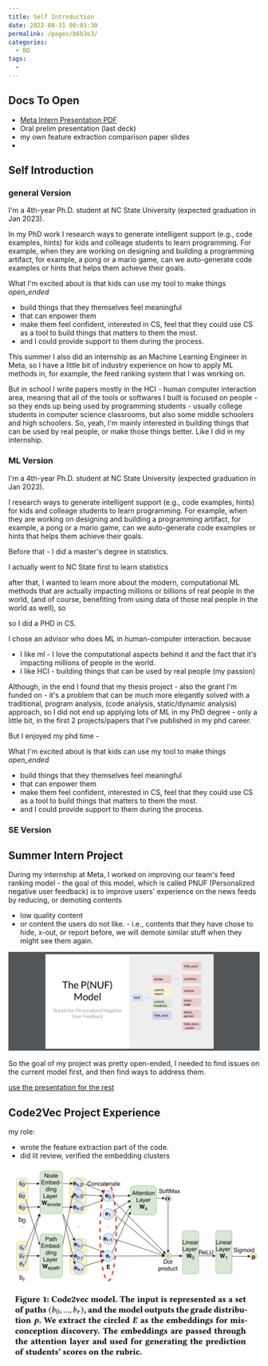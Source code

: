 ```yaml
---
title: Self Introduction
date: 2022-08-31 00:03:30
permalink: /pages/b6b3e3/
categories:
  - BQ
tags:
  - 
---
```


## Docs To Open
- [Meta Intern Presentation PDF](https://drive.google.com/file/d/1y_CQtUKQ7BSh6zZztLV1EjDMAxYok-Ar/view)
- Oral prelim presentation (last deck)
- my own feature extraction comparison paper slides
- 

## Self Introduction
### general Version
I'm a 4th-year Ph.D. student at NC State University (expected graduation in Jan 2023).

In my PhD work I research  ways to generate intelligent support (e.g., code examples, hints) for kids and colleage students to learn programming. For example, when they are working on designing and building a programming artifact, for example, a pong or a mario game, can we auto-generate code examples or hints that helps them achieve their goals. 

What I'm excited about is that kids can use my tool to make things *open_ended*
- build things that they themselves feel meaningful
- that can enpower them
- make them feel confident, interested in CS, feel that they could use CS as a tool to build things that matters to them the most. 
- and I could provide support to them during the process. 


This summer I also did an internship as an Machine Learning Engineer in Meta, so I have a little bit of industry experience on how to apply ML methods in, for example, the feed ranking system that I was working on.

But in school I write papers mostly in the HCI - human computer interaction area, meaning that all of the tools or softwares I built is focused on people - so they ends up being used by programming students - usually college students in computer science classrooms, but also some middle schoolers and high schoolers. So, yeah, I'm mainly interested in building things that can be used by real people, or make those things better. Like I did in my internship. 


### ML Version
I'm a 4th-year Ph.D. student at NC State University (expected graduation in Jan 2023).

 I research  ways to generate intelligent support (e.g., code examples, hints) for kids and colleage students to learn programming. For example, when they are working on designing and building a programming artifact, for example, a pong or a mario game, can we auto-generate code examples or hints that helps them achieve their goals. 

Before that - I did a master's degree in statistics. 

I actually went to NC State first to learn statistics 

after that, I wanted to learn more about the modern, computational ML methods that are actually impacting millions or billions of real people in the world, (and of course, benefiting from using data of those real people in the world as well), so 

 so I did a PHD in CS.
 
  I chose an advisor who does ML in human-computer interaction. because
- I like ml - I love the computational aspects behind it and the fact that it's impacting millions of people in the world. 
- I like HCI - building things that can be used by real people (my passion)

Although, in the end I found that my thesis project - also the grant I'm funded on - it's a problem that can  be much more elegantly solved with a traditional, program analysis, (code analysis, static/dynamic analysis) approach, so I did not end up applying lots of ML in my PhD degree - only a little bit, in the first 2 projects/papers that I've published in my phd career. 

But I enjoyed my phd time - 



What I'm excited about is that kids can use my tool to make things *open_ended*
- build things that they themselves feel meaningful
- that can enpower them
- make them feel confident, interested in CS, feel that they could use CS as a tool to build things that matters to them the most. 
- and I could provide support to them during the process. 


### SE Version



## Summer Intern Project

During my internship at Meta, I worked on improving our team's feed ranking model - the goal of this model, which is called PNUF (Personalized negative user feedback) is to improve users'  experience on the news feeds by reducing, or demoting contents 
- low quality content
- or content the users do not like. - i.e., contents that they have chose to hide, x-out, or report before, we will demote similar stuff when they might see them again. 

![](https://raw.githubusercontent.com/emmableu/image/master/202208311041637.png)



So the goal of my project was pretty open-ended, I needed to find issues on the current model first, and then find ways to address them. 

[use the presentation for the rest](https://drive.google.com/file/d/1y_CQtUKQ7BSh6zZztLV1EjDMAxYok-Ar/view)



## Code2Vec Project Experience

my role:
- wrote the feature extraction part of the code.
- did lit review, verified the embedding clusters


![](https://raw.githubusercontent.com/emmableu/image/master/202209260055795.png)